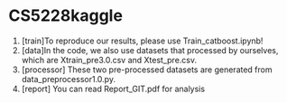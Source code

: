 # CS5228kaggle


1) [train]To reproduce our results, please use Train_catboost.ipynb!
2) [data]In the code, we also use datasets that processed by ourselves, which are Xtrain_pre3.0.csv and Xtest_pre.csv.
3) [processor] These two pre-processed datasets are generated from data_preprocessor1.0.py.
4) [report] You can read Report_GIT.pdf for analysis
